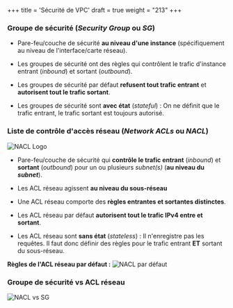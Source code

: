 +++
title = 'Sécurité de VPC'
draft = true
weight = "213"
+++

### Groupe de sécurité (*Security Group* ou *SG*)

+ Pare-feu/couche de sécurité **au niveau d'une instance** (spécifiquement au niveau de l'interface/carte réseau).

+ Les groupes de sécurité ont des règles qui contrôlent le trafic d'instance entrant (*inbound*) et sortant (*outbound*).

+ Les groupes de sécurité par défaut **refusent tout trafic entrant** et **autorisent tout le trafic sortant**.

+ Les groupes de sécurité sont **avec état** (*stateful*) : On ne définit que le trafic entrant, le trafic sortant est toujours autorisé.

### Liste de contrôle d'accès réseau (*Network ACLs* ou *NACL*)

![NACL Logo](/420-414/images/2-reseau/2-25-nacl-logo.png)


+ Pare-feu/couche de sécurité qui **contrôle le trafic entrant** (*inbound*) et **sortant** (*outbound*) pour un ou plusieurs *subnet(s)* (**au niveau du *subnet***).

+ Les ACL réseau agissent **au niveau du sous-réseau**

+ Une ACL réseau comporte des **règles entrantes et sortantes distinctes**.

+ Les ACL réseau par défaut **autorisent tout le trafic IPv4 entre et sortant**.

+ Les ACL réseau sont **sans état** (*stateless*) : Il n'enregistre pas les requêtes. Il faut donc définir des règles pour le trafic entrant **ET** sortant du sous-réseau.

**Règles de l'ACL réseau par défaut :**
![NACL par défaut](/420-414/images/2-reseau/2-23-nacl-par-defaut.png)

<!--
+ **Exemple :** Si un *NACL* et un *SG* sont configurés pour autoriser le trafic web (HTTP), les requêtes HTTP seront autorisées dans le *subnet* et ensuite dans l'instance EC2. S'ils sont configurés pour refuser le trafic FTP, toute requête FTP sera bloquée.

 THINK ABOUT A BOUNCER 

![NACLs et SG exemple](/420-414/images/2-reseau/2-10.png)

![exemple](/420-414/images/2-reseau/2-13.png)

![NACLs et SG](/420-414/images/2-reseau/2-09.png)
-->

### Groupe de sécurité vs ACL réseau

![NACL vs SG](/420-414/images/2-reseau/2-24-nacl-vs-sg.png)